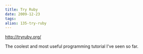 ```yaml
---
title: Try Ruby
date: 2009-12-23
tags: 
alias: 135-try-ruby
---
```


http://tryruby.org/

The coolest and most useful programming tutorial I've seen so far.